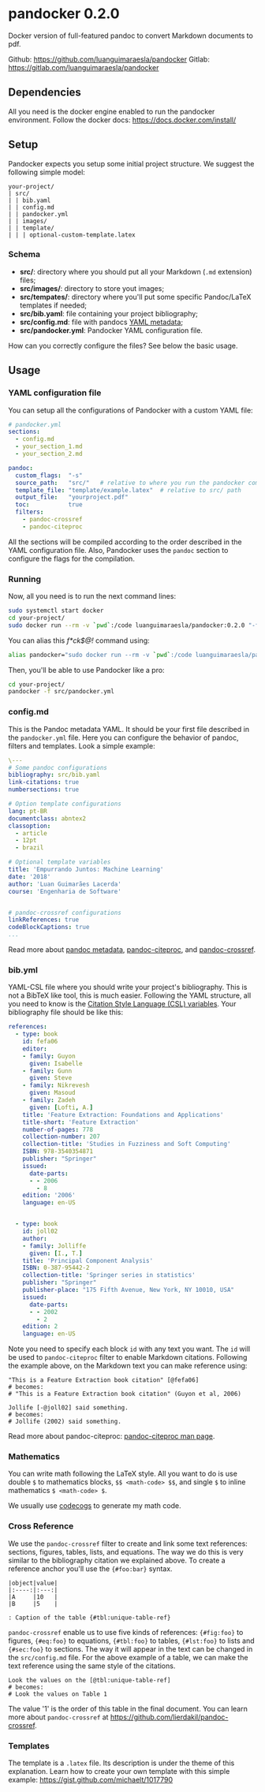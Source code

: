 # pandocker 0.2.0

Docker version of full-featured pandoc to convert Markdown documents to pdf.

Github: https://github.com/luanguimaraesla/pandocker
Gitlab: https://gitlab.com/luanguimaraesla/pandocker

## Dependencies

All you need is the docker engine enabled to run the pandocker environment.
Follow the docker docs: https://docs.docker.com/install/

## Setup

Pandocker expects you setup some initial project structure. We suggest the following simple model:

```
your-project/
| src/
| | bib.yaml
| | config.md
| | pandocker.yml
| | images/
| | template/
| | | optional-custom-template.latex
```

### Schema

* **src/**: directory where you should put all your Markdown (`.md` extension) files;
* **src/images/**: directory to store yout images;
* **src/tempates/**: directory where you'll put some specific Pandoc/LaTeX templates if needed;
* **src/bib.yaml**: file containing your project bibliography;
* **src/config.md**: file with pandocs [YAML metadata](https://pandoc.org/MANUAL.html#using-variables-in-templates);
* **src/pandocker.yml**: Pandocker YAML configuration file.

How can you correctly configure the files? See below the basic usage.

## Usage

### YAML configuration file

You can setup all the configurations of Pandocker with a custom YAML file:

```yaml
# pandocker.yml
sections:
  - config.md
  - your_section_1.md
  - your_section_2.md

pandoc:
  custom_flags:  "-s"
  source_path:   "src/"   # relative to where you run the pandocker command
  template_file: "template/example.latex"  # relative to src/ path
  output_file:   "yourproject.pdf"
  toc:           true
  filters:
    - pandoc-crossref
    - pandoc-citeproc

```

All the sections will be compiled according to the order described in the YAML configuration file. Also, Pandocker uses the `pandoc` section to configure the flags for the compilation.

### Running

Now, all you need is to run the next command lines:

```bash
sudo systemctl start docker
cd your-project/
sudo docker run --rm -v `pwd`:/code luanguimaraesla/pandocker:0.2.0 "-f src/pandocker.yml"
```

You can alias this _f*ck$@!_ command using:

```bash
alias pandocker="sudo docker run --rm -v `pwd`:/code luanguimaraesla/pandocker:0.2.0"
```

Then, you'll be able to use Pandocker like a pro:

```bash
cd your-project/
pandocker -f src/pandocker.yml
```


### config.md

This is the Pandoc metadata YAML. It should be your first file described in the `pandocker.yml` file. Here you can configure the behavior of pandoc, filters and templates. Look a simple example:

```yaml
\---
# Some pandoc configurations
bibliography: src/bib.yaml
link-citations: true
numbersections: true

# Option template configurations
lang: pt-BR
documentclass: abntex2
classoption:
  - article
  - 12pt
  - brazil

# Optional template variables
title: 'Empurrando Juntos: Machine Learning'
date: '2018'
author: 'Luan Guimarães Lacerda'
course: 'Engenharia de Software'


# pandoc-crossref configurations
linkReferences: true
codeBlockCaptions: true
...
```

Read more about [pandoc metadata](https://pandoc.org/MANUAL.html#using-variables-in-templates), [pandoc-citeproc](https://github.com/jgm/pandoc-citeproc/blob/master/man/pandoc-citeproc.1.md), and [pandoc-crossref](http://lierdakil.github.io/pandoc-crossref/).

### bib.yml

YAML-CSL file where you should write your project's bibliography. This is not a BibTeX like tool, this is much easier. Following the YAML structure, all you need to know is the [Citation Style Language (CSL) variables](http://docs.citationstyles.org/en/1.0.1/specification.html#appendix-iv-variables). Your bibliography file should be like this:

```yaml
references: 
  - type: book
    id: fefa06
    editor:
    - family: Guyon
      given: Isabelle
    - family: Gunn
      given: Steve
    - family: Nikrevesh
      given: Masoud
    - family: Zadeh
      given: [Lofti, A.]
    title: 'Feature Extraction: Foundations and Applications'
    title-short: 'Feature Extraction'
    number-of-pages: 778
    collection-number: 207
    collection-title: 'Studies in Fuzziness and Soft Computing'
    ISBN: 978-3540354871
    publisher: "Springer"
    issued:
      date-parts:
      - - 2006
        - 8
    edition: '2006'
    language: en-US


  - type: book
    id: joll02
    author:
    - family: Jolliffe
      given: [I., T.]
    title: 'Principal Component Analysis'
    ISBN: 0-387-95442-2
    collection-title: 'Springer series in statistics'
    publisher: "Springer"
    publisher-place: "175 Fifth Avenue, New York, NY 10010, USA"
    issued:
      date-parts:
      - - 2002
        - 2
    edition: 2
    language: en-US
```

Note you need to specify each block `id` with any text you want. The `id` will be used to `pandoc-citeproc` filter to enable Markdown citations. Following the example above, on the Markdown text you can make reference using:

```
"This is a Feature Extraction book citation" [@fefa06]
# becomes:
# "This is a Feature Extraction book citation" (Guyon et al, 2006)

Jollife [-@joll02] said something.
# becomes:
# Jollife (2002) said something.
```

Read more about pandoc-citeproc: [pandoc-citeproc man page](https://github.com/jgm/pandoc-citeproc/blob/master/man/pandoc-citeproc.1.md).

### Mathematics

You can write math following the LaTeX style. All you want to do is use double `$` to mathematics blocks, `$$ <math-code> $$`, and single `$` to inline mathematics `$ <math-code> $`.

We usually use [codecogs](https://www.codecogs.com/latex/eqneditor.php?lang=pt-br) to generate my math code.

### Cross Reference

We use the `pandoc-crossref` filter to create and link some text references: sections, figures, tables, lists, and equations. The way we do this is very similar to the bibliography citation we explained above. To create a reference anchor you'll use the `{#foo:bar}` syntax.

```
|object|value|
|:----:|:---:|
|A     |10   |
|B     |5    |

: Caption of the table {#tbl:unique-table-ref}
```

`pandoc-crossref` enable us to use five kinds of references: `{#fig:foo}` to figures, `{#eq:foo}` to equations, `{#tbl:foo}` to tables, `{#lst:foo}` to lists and `{#sec:foo}` to sections. The way it will appear in the text can be changed in the `src/config.md` file. For the above example of a table, we can make the text reference using the same style of the citations.

```
Look the values on the [@tbl:unique-table-ref]
# becomes:
# Look the values on Table 1
```

The value '1' is the order of this table in the final document. You can learn more about `pandoc-crossref` at https://github.com/lierdakil/pandoc-crossref.

### Templates

The template is a `.latex` file. Its description is under the theme of this explanation. Learn how to create your own template with this simple example: https://gist.github.com/michaelt/1017790
